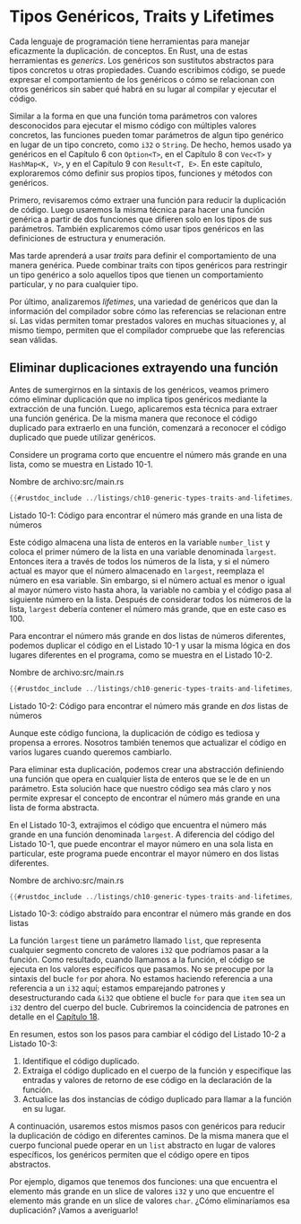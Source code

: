 # Tipos Genéricos, Traits y Lifetimes

Cada lenguaje de programación tiene herramientas para manejar eficazmente la duplicación.
de conceptos. En Rust, una de estas herramientas es *generics*. Los genéricos son
sustitutos abstractos para tipos concretos u otras propiedades. Cuando escribimos código,
se puede expresar el comportamiento de los genéricos o cómo se relacionan con otros genéricos
sin saber qué habrá en su lugar al compilar y ejecutar el código.

Similar a la forma en que una función toma parámetros con valores desconocidos para ejecutar el
mismo código con múltiples valores concretos, las funciones pueden tomar parámetros de algun
tipo genérico en lugar de un tipo concreto, como `i32` o `String`. De hecho, hemos
usado ya genéricos ​​en el Capítulo 6 con `Option<T>`, en el Capítulo 8 con `Vec<T>`
y `HashMap<K, V>`, y en el Capítulo 9 con `Result<T, E>`. En este capítulo,
exploraremos cómo definir sus propios tipos, funciones y métodos con genéricos.

Primero, revisaremos cómo extraer una función para reducir la duplicación de código. Luego
usaremos la misma técnica para hacer una función genérica a partir de dos funciones que
difieren solo en los tipos de sus parámetros. También explicaremos cómo usar
tipos genéricos en las definiciones de estructura y enumeración.

Mas tarde aprenderá a usar *traits* para definir el comportamiento de una manera genérica.
Puede combinar traits con tipos genéricos para restringir un tipo genérico a solo
aquellos tipos que tienen un comportamiento particular, y no para cualquier tipo.

Por último, analizaremos *lifetimes*, una variedad de genéricos que dan la
información del compilador sobre cómo las referencias se relacionan entre sí. Las vidas permiten
tomar prestados valores en muchas situaciones y, al mismo tiempo, permiten que el compilador
compruebe que las referencias sean válidas.

## Eliminar duplicaciones extrayendo una función

Antes de sumergirnos en la sintaxis de los genéricos, veamos primero cómo eliminar
duplicación que no implica tipos genéricos mediante la extracción de una función. Luego,
aplicaremos esta técnica para extraer una función genérica. De la misma manera que
reconoce el código duplicado para extraerlo en una función, comenzará a
reconocer el código duplicado que puede utilizar genéricos.

Considere un programa corto que encuentre el número más grande en una lista, como se muestra en
Listado 10-1.

<span class="filename">​​Nombre de archivo:src/main.rs</span>

```rust
{{#rustdoc_include ../listings/ch10-generic-types-traits-and-lifetimes/listing-10-01/src/main.rs:here}}
```

<span class="caption">Listado 10-1: Código para encontrar el número más grande en una lista
de números</span>

Este código almacena una lista de enteros en la variable `number_list` y coloca
el primer número de la lista en una variable denominada `largest`. Entonces itera
a través de todos los números de la lista, y si el número actual es mayor que
el número almacenado en `largest`, reemplaza el número en esa variable.
Sin embargo, si el número actual es menor o igual al mayor número visto
hasta ahora, la variable no cambia y el código pasa al siguiente número
en la lista. Después de considerar todos los números de la lista, `largest` debería
contener el número más grande, que en este caso es 100.

Para encontrar el número más grande en dos listas de números diferentes, podemos duplicar
el código en el Listado 10-1 y usar la misma lógica en dos lugares diferentes en el
programa, como se muestra en el Listado 10-2.

<span class="filename">​​Nombre de archivo:src/main.rs</span>

```rust
{{#rustdoc_include ../listings/ch10-generic-types-traits-and-lifetimes/listing-10-02/src/main.rs}}
```

<span class="caption">Listado 10-2: Código para encontrar el número más grande en *dos*
listas de números</span>

Aunque este código funciona, la duplicación de código es tediosa y propensa a errores. Nosotros también
tenemos que actualizar el código en varios lugares cuando queremos cambiarlo.

Para eliminar esta duplicación, podemos crear una abstracción definiendo una
función que opera en cualquier lista de enteros que se le de en un parámetro. Esta
solución hace que nuestro código sea más claro y nos permite expresar el concepto de encontrar
el número más grande en una lista de forma abstracta.

En el Listado 10-3, extrajimos el código que encuentra el número más grande en una
función denominada `largest`. A diferencia del código del Listado 10-1, que puede encontrar el
mayor número en una sola lista en particular, este programa puede encontrar el mayor
número en dos listas diferentes.

<span class="filename">​​Nombre de archivo:src/main.rs</span>

```rust
{{#rustdoc_include ../listings/ch10-generic-types-traits-and-lifetimes/listing-10-03/src/main.rs:here}}
```

<span class="caption">Listado 10-3: código abstraído para encontrar el número más grande
en dos listas</span>

La función `largest` tiene un parámetro llamado `list`, que representa cualquier
segmento concreto de valores `i32` que podríamos pasar a la función.
Como resultado, cuando llamamos a la función, el código se ejecuta en los valores específicos que
pasamos. No se preocupe por la sintaxis del bucle `for` por ahora. No estamos
haciendo referencia a una referencia a un `i32` aquí; estamos emparejando patrones y
desestructurando cada `&i32` que obtiene el bucle `for` para que `item` sea un
`i32` dentro del cuerpo del bucle. Cubriremos la coincidencia de patrones en detalle en el 
[Capítulo 18][ch18]<!-- ignore -->.

En resumen, estos son los pasos para cambiar el código del Listado 10-2 a
Listado 10-3:

1. Identifique el código duplicado.
2. Extraiga el código duplicado en el cuerpo de la función y especifique las
   entradas y valores de retorno de ese código en la declaración de la función.
3. Actualice las dos instancias de código duplicado para llamar a la función en su lugar.

A continuación, usaremos estos mismos pasos con genéricos para reducir la duplicación de código en
diferentes caminos. De la misma manera que el cuerpo funcional puede operar en un
`list` abstracto en lugar de valores específicos, los genéricos permiten que el código opere en
tipos abstractos.

Por ejemplo, digamos que tenemos dos funciones: una que encuentra el elemento más grande en un
slice de valores `i32` y uno que encuentre el elemento más grande en un slice de valores `char`.
¿Cómo eliminaríamos esa duplicación? ¡Vamos a averiguarlo!

[ch18]: ch18-00-patterns.html
